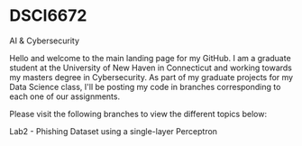 # DSCI6672
AI &amp; Cybersecurity

Hello and welcome to the main landing page for my GitHub.  I am a graduate student at the University of New Haven in Connecticut and working towards my masters degree in Cybersecurity.  As part of my graduate projects for my Data Science class, I'll be posting my code in branches corresponding to each one of our assignments.

Please visit the following branches to view the different topics below:

Lab2 - Phishing Dataset using a single-layer Perceptron
